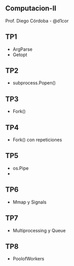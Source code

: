 ## Computacion-II
Prof. Diego Córdoba - @d1cor

  ##

## TP1
  - ArgParse
  - Getopt

## TP2
  - subprocess.Popen()

## TP3
  - Fork()

## TP4
  - Fork() con repeticiones

## TP5
  - os.Pipe
  - 
## TP6
  - Mmap y Signals

## TP7
  - Multiprocessing y Queue

## TP8
  - PoolofWorkers

